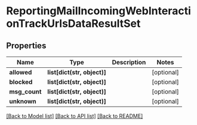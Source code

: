 # ReportingMailIncomingWebInteractionTrackUrlsDataResultSet

## Properties
Name | Type | Description | Notes
------------ | ------------- | ------------- | -------------
**allowed** | **list[dict(str, object)]** |  | [optional] 
**blocked** | **list[dict(str, object)]** |  | [optional] 
**msg_count** | **list[dict(str, object)]** |  | [optional] 
**unknown** | **list[dict(str, object)]** |  | [optional] 

[[Back to Model list]](../README.md#documentation-for-models) [[Back to API list]](../README.md#documentation-for-api-endpoints) [[Back to README]](../README.md)

